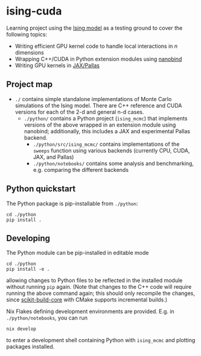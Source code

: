 # ising-cuda

Learning project using the [Ising model](https://en.wikipedia.org/wiki/Ising_model) as a testing ground to cover the following topics:

- Writing efficient GPU kernel code to handle local interactions in $n$ dimensions
- Wrapping C++/CUDA in Python extension modules using [nanobind](https://github.com/wjakob/nanobind)
- Writing GPU kernels in [JAX/Pallas](https://docs.jax.dev/en/latest/pallas/index.html)

## Project map
- `./` contains simple standalone implementations of Monte Carlo simulations of the Ising model. There are C++ reference and CUDA versions for each of the 2-d and general n-d cases.
  - `./python/` contains a Python project (`ising_mcmc`) that implements versions of the above wrapped in an extension module using nanobind; additionally, this includes a JAX and experimental Pallas backend.
    - `./python/src/ising_mcmc/` contains implementations of the `sweeps` function using various backends (currently CPU, CUDA, JAX, and Pallas)
    - `./python/notebooks/` contains some analysis and benchmarking, e.g. comparing the different backends

## Python quickstart

The Python package is pip-installable from `./python`:

```shell
cd ./python
pip install .
```


## Developing

The Python module can be pip-installed in editable mode

```shell
cd ./python
pip install -e .
```

allowing changes to Python files to be reflected in the installed module without running `pip` again. (Note that changes to the C++ code will require running the above command again; this should only recompile the changes, since [scikit-build-core](https://github.com/scikit-build/scikit-build-core) with CMake supports incremental builds.)

Nix Flakes defining development environments are provided. E.g. in `./python/notebooks`, you can run

```shell
nix develop
```

to enter a development shell containing Python with `ising_mcmc` and plotting packages installed.
